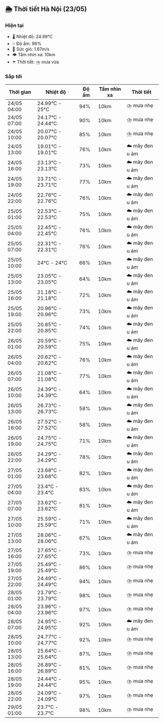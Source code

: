 ## 🌦️ Thời tiết Hà Nội (23/05)

### Hiện tại

- 🌡️ Nhiệt độ: 24.99℃
- 💦 Độ ẩm: 96%
- 💨 Sức gió: 1.67m/s
- 👁️ Tầm nhìn xa: 10km
- ☂️ Thời tiết: ⛈️ mưa vừa

### Sắp tới

| Thời gian | Nhiệt độ | Độ ẩm | Tầm nhìn xa | Thời tiết |
| --- | --- | --- | --- | --- |
| 24/05 04:00 | 24.99℃ - 25℃ | 94% | 10km | ⛈️ mưa nhẹ |
| 24/05 07:00 | 24.17℃ - 24.44℃ | 90% | 10km | ⛈️ mưa nhẹ |
| 24/05 10:00 | 20.07℃ - 20.07℃ | 85% | 10km | ⛈️ mưa nhẹ |
| 24/05 13:00 | 19.01℃ - 19.01℃ | 76% | 10km | ☁️ mây đen u ám |
| 24/05 16:00 | 23.13℃ - 23.13℃ | 73% | 10km | ☁️ mây đen u ám |
| 24/05 19:00 | 23.71℃ - 23.71℃ | 77% | 10km | ☁️ mây đen u ám |
| 24/05 22:00 | 22.76℃ - 22.76℃ | 76% | 10km | ☁️ mây đen u ám |
| 25/05 01:00 | 22.53℃ - 22.53℃ | 75% | 10km | ☁️ mây đen u ám |
| 25/05 04:00 | 22.45℃ - 22.45℃ | 76% | 10km | ☁️ mây đen u ám |
| 25/05 07:00 | 22.31℃ - 22.31℃ | 76% | 10km | ☁️ mây đen u ám |
| 25/05 10:00 | 24℃ - 24℃ | 66% | 10km | ☁️ mây đen u ám |
| 25/05 13:00 | 23.05℃ - 23.05℃ | 64% | 10km | ☁️ mây đen u ám |
| 25/05 16:00 | 21.18℃ - 21.18℃ | 72% | 10km | ☁️ mây đen u ám |
| 25/05 19:00 | 20.96℃ - 20.96℃ | 73% | 10km | ☁️ mây đen u ám |
| 25/05 22:00 | 20.85℃ - 20.85℃ | 74% | 10km | ☁️ mây đen u ám |
| 26/05 01:00 | 20.59℃ - 20.59℃ | 75% | 10km | ☁️ mây đen u ám |
| 26/05 04:00 | 20.62℃ - 20.62℃ | 76% | 10km | ☁️ mây đen u ám |
| 26/05 07:00 | 21.08℃ - 21.08℃ | 77% | 10km | ☁️ mây đen u ám |
| 26/05 10:00 | 24.39℃ - 24.39℃ | 64% | 10km | ☁️ mây đen u ám |
| 26/05 13:00 | 26.73℃ - 26.73℃ | 58% | 10km | ☁️ mây đen u ám |
| 26/05 16:00 | 27.52℃ - 27.52℃ | 58% | 10km | ☁️ mây đen u ám |
| 26/05 19:00 | 24.75℃ - 24.75℃ | 71% | 10km | ☁️ mây đen u ám |
| 26/05 22:00 | 24.29℃ - 24.29℃ | 78% | 10km | ☁️ mây đen u ám |
| 27/05 01:00 | 23.68℃ - 23.68℃ | 82% | 10km | ☁️ mây đen u ám |
| 27/05 04:00 | 23.4℃ - 23.4℃ | 83% | 10km | ☁️ mây đen u ám |
| 27/05 07:00 | 23.62℃ - 23.62℃ | 81% | 10km | ☁️ mây đen u ám |
| 27/05 10:00 | 25.59℃ - 25.59℃ | 71% | 10km | ☁️ mây đen u ám |
| 27/05 13:00 | 28.06℃ - 28.06℃ | 67% | 10km | ☁️ mây đen u ám |
| 27/05 16:00 | 27.65℃ - 27.65℃ | 73% | 10km | ⛈️ mưa nhẹ |
| 27/05 19:00 | 25.49℃ - 25.49℃ | 86% | 10km | ⛈️ mưa nhẹ |
| 27/05 22:00 | 24.49℃ - 24.49℃ | 94% | 10km | ⛈️ mưa nhẹ |
| 28/05 01:00 | 23.79℃ - 23.79℃ | 98% | 10km | ⛈️ mưa nhẹ |
| 28/05 04:00 | 23.96℃ - 23.96℃ | 97% | 10km | ⛈️ mưa nhẹ |
| 28/05 07:00 | 24.95℃ - 24.95℃ | 92% | 10km | ☁️ mây đen u ám |
| 28/05 10:00 | 24.77℃ - 24.77℃ | 92% | 10km | ⛈️ mưa nhẹ |
| 28/05 13:00 | 25.64℃ - 25.64℃ | 87% | 10km | ⛈️ mưa nhẹ |
| 28/05 16:00 | 26.89℃ - 26.89℃ | 81% | 10km | ⛈️ mưa nhẹ |
| 28/05 19:00 | 24.44℃ - 24.44℃ | 95% | 10km | ⛈️ mưa nhẹ |
| 28/05 22:00 | 24.09℃ - 24.09℃ | 97% | 10km | ⛈️ mưa nhẹ |
| 29/05 01:00 | 23.7℃ - 23.7℃ | 98% | 10km | ⛈️ mưa nhẹ |
